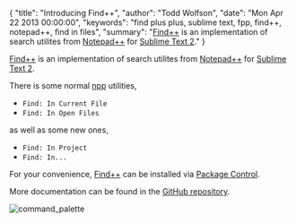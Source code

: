 {
  "title": "Introducing Find++",
  "author": "Todd Wolfson",
  "date": "Mon Apr 22 2013 00:00:00",
  "keywords": "find plus plus, sublime text, fpp, find++, notepad++, find in files",
  "summary": "[Find++](https://github.com/twolfson/FindPlusPlus) is an implementation of search utilites from [Notepad++](http://notepad-plus-plus.org/) for [Sublime Text 2](http://www.sublimetext.com/2)."
}

[Find++][fpp] is an implementation of search utilites from [Notepad++][npp] for [Sublime Text 2][subl].

[fpp]: https://github.com/twolfson/FindPlusPlus
[npp]: http://notepad-plus-plus.org/
[subl]: http://www.sublimetext.com/2

There is some normal [npp][npp] utilities,

- `Find: In Current File`
- `Find: In Open Files`

as well as some new ones,

- `Find: In Project`
- `Find: In...`

For your convenience, [Find++][fpp] can be installed via [Package Control][pkg-ctrl].

[pkg-ctrl]: http://wbond.net/sublime_packages/package_control

More documentation can be found in the [GitHub repository][fpp].

![command_palette](https://f.cloud.github.com/assets/902488/279674/a552365a-9134-11e2-8c89-603fbb89b606.png)